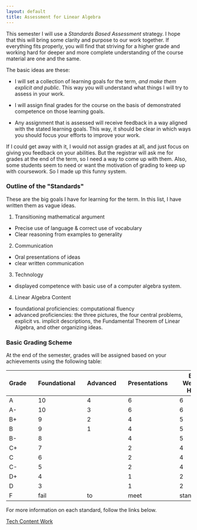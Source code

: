```yaml
---
layout: default
title: Assessment for Linear Algebra
---
```


This semester I will use a _Standards Based Assessment_ strategy. I hope that
this will bring some clarity and purpose to our work together. If everything
fits properly, you will find that striving for a higher grade and working hard
for deeper and more complete understanding of the course material are one and
the same.

The basic ideas are these:

- I will set a collection of learning goals for the term, _and make them
  explicit and public_. This way you will understand what things I will try to
  assess in your work.

- I will assign final grades for the course on the basis of demonstrated
  competence on those learning goals.

- Any assignment that is assessed will receive feedback in a way aligned with
  the stated learning goals. This way, it should be clear in which ways you
  should focus your efforts to improve your work.

If I could get away with it, I would not assign grades at all, and just focus on
giving you feedback on your abilities. But the registrar will ask me for grades
at the end of the term, so I need a way to come up with them. Also, some students
seem to need or want the motivation of grading to keep up with coursework. So I
made up this funny system.

### Outline of the "Standards"

These are the big goals I have for learning for the term. In this list, I have
written them as vague ideas.

1. Transitioning mathematical argument
  - Precise use of language & correct use of vocabulary
  - Clear reasoning from examples to generality
2. Communication
  - Oral presentations of ideas
  - clear written communication
3. Technology
  - displayed competence with basic use of a computer algebra system.
4. Linear Algebra Content
  - foundational proficiencies: computational fluency
  - advanced proficiencies: the three pictures, the four central problems,
    explicit vs. implicit descriptions, the Fundamental Theorem of Linear
    Algebra, and other organizing ideas.

### Basic Grading Scheme

At the end of the semester, grades will be assigned based on your achievements
using the following table:

| Grade |  | Foundational |  | Advanced |  | Presentations |  | Bi-Weekly Hwk |  | Daily Hwk |  | Technology |
|-------|--|--------------|--|----------|--|---------------|--|---------------|--|-----------|--|------------|
| A     |  | 10           |  | 4        |  | 6             |  | 6             |  | 20        |  | yes        |
| A-    |  | 10           |  | 3        |  | 6             |  | 6             |  | 20        |  | yes        |
| B+    |  | 9            |  | 2        |  | 4             |  | 5             |  | 20        |  | yes        |
| B     |  | 9            |  | 1        |  | 4             |  | 5             |  | 20        |  | yes        |
| B-    |  | 8            |  |          |  | 4             |  | 5             |  | 15        |  | yes        |
| C+    |  | 7            |  |          |  | 2             |  | 4             |  | 15        |  | yes        |
| C     |  | 6            |  |          |  | 2             |  | 4             |  | 15        |  | yes        |
| C-    |  | 5            |  |          |  | 2             |  | 4             |  | 10        |  | yes        |
| D+    |  | 4            |  |          |  | 1             |  | 2             |  | 10        |  | yes        |
| D     |  | 3            |  |          |  | 1             |  | 2             |  | 10        |  | yes        |
| F     |  | fail         |  | to       |  | meet          |  | standards     |  | for       |  | D          |


<p>
  For more information on each standard, follow the links below.<br />
</p>
<div class="btn-group btn-group-justified text-center">
  <a href="{{site.baseurl}}/standards-based-assessment/tech.html"
      class="btn btn-default btn-lg">
    Tech
  </a>
  <a href="{{site.baseurl}}/standards-based-assessment/content-standards.html"
    class="btn btn-default btn-lg">
    Content
  </a>
  <a href="{{site.baseurl}}/standards-based-assessment/coursework.html"
     class="btn btn-default btn-lg">Work
  </a>
</div>
<p><br /></p>

